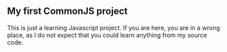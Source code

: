 ## My first CommonJS project ##

This is just a learning Javascript project. If you are here, you are in a wrong place, as I do not expect that you could learn anything from my source code.
